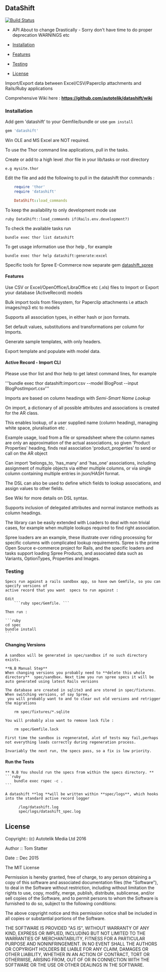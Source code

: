 ##  DataShift 

[![Build Status](https://travis-ci.org/autotelik/datashift.svg?branch=split_into_concerns)](https://travis-ci.org/autotelik/datashift)

- API About to change Drastically - Sorry don't have time to do proper deprecation WARNINGS etc

- [Installation](#Installation)
- [Features](#features)
- [Testing](#testing)
- [License](#license)

Import/Export data between Excel/CSV/Paperclip attachments and Rails/Ruby applications

Comprehensive Wiki here : **https://github.com/autotelik/datashift/wiki**

### <a name="Installation">Installation</a>

Add gem 'datashift' to your Gemfile/bundle or use ```gem install```

```ruby
gem 'datashift'
```

Win OLE and MS Excel are NOT required.

To use the Thor command line applications, pull in the tasks.

Create or add to a high level .thor file in your lib/tasks or root directory

    e.g mysite.thor

Edit the file and add the following to pull in the datashift thor commands :

```ruby
    require 'thor'
    require 'datashift'

    DataShift::load_commands
```

To keep the availability to only development mode use

```ruby DataShift::load_commands if(Rails.env.development?) ```

To check the available tasks run

```bundle exec thor list datashift```

To get usage information use thor help <command>, for example

```bundle exec thor help datashift:generate:excel```


Specific tools for Spree E-Commerce now separate gem [datashift_spree](https://github.com/autotelik/datashift_spree "Datashift Spree")


#### <a name="Features">Features</a>

Use CSV or Excel/OpenOffice/LibraOffice etc (.xls) files to Import or Export your database (ActiveRecord) models

Bulk import tools from filesystem, for Paperclip attachments i.e attach images/mp3 etc to models

Supports all association types, in either hash or json formats.

Set default values, substitutions and transformations per column for Imports.

Generate sample templates, with only headers.

Export template and populate with model data.


####  <a name="ImportCLI">Active Record - Import CLI</a>

Please use thor list and thor help <xxx> to get latest command lines, for example

'''bundle exec thor datashift:import:csv --model BlogPost --input BlogPostImport.csv'''

Imports are based on column headings with *Semi-Smart Name Lookup*

  On import, a dictionary of all possible attributes and associations is created for the AR class.
  
  This enables lookup, of a user supplied name (column heading), managing white space, pluralisation etc .

  Example usage, load from a file or spreadsheet where the column names are only
  an approximation of the actual associations, so given 'Product Properties' heading,
  finds real association 'product_properties' to send or call on the AR object


Can import 'belongs_to, 'has_many' and 'has_one' associations, including assignment of multiple objects
via either multiple columns, or via single column containing multiple entries in json/HASH format.

The DSL can also be used to define which fields to lookup associations, and assign values to other fields.

See Wiki for more details on DSL syntax.

Supports inclusion of delegated attributes and normal instance methods as column headings.

The library can be easily extended with Loaders to deal with non trivial cases,
 for example when multiple lookups required to find right association.

Spree loaders are an example, these illustrate over riding processing for specific columns with
complicated lookup requirements. Spree is the prime Open Source e-commerce project for Rails, 
and the specific loaders and tasks support loading Spree Products, and associated data such as Variants,
OptionTypes, Properties and Images.


### <a name="Testing">Testing</a>
    Specs run against a rails sandbox app, so have own Gemfile, so you can specify versions of 
    active record that you want  specs to run against :

    Edit
        ```ruby spec/Gemfile. ```

    Then run :

    ```ruby
    cd spec
    bundle install
    ```

####  Changing Versions

    A sandbox will be generated in spec/sandbox if no such directory exists.

    **N.B Manual Step**
    When changing versions you probably need to **delete this whole directory**  spec/sandbox. Next time you run spree specs it will be auto generated using latest Rails versions

    The database are created in sqlite3 and are stored in spec/fixtures. When switching versions, of say Spree,
     you will probably want to and to clear out old versions and retrigger the migrations

        rm spec/fixtures/*.sqlite

    You will probably also want to remove lock file :

        rm spec/Gemfile.lock

    First time the sandbox is regenerated, alot of tests may fail,perhaps not everything loads correctly during regeneration process.

    Invariably the next run, the specs pass, so a fix is low priority.

#### Run the Tests

    ** N.B You should run the specs from within the specs directory. **
    ```ruby
        bundle exec rspec -c .
    ```

    A datashift **log **will be written within **spec/logs**, which hooks into the standard active record logger

          /log/datashift.log
          spec/logs/datashift_spec.log




## License

Copyright:: (c) Autotelik Media Ltd 2016

Author ::   Tom Statter

Date ::     Dec 2015

The MIT License

Permission is hereby granted, free of charge, to any person obtaining a copy
of this software and associated documentation files (the "Software"), to deal
in the Software without restriction, including without limitation the rights
to use, copy, modify, merge, publish, distribute, sublicense, and/or sell
copies of the Software, and to permit persons to whom the Software is
furnished to do so, subject to the following conditions:

The above copyright notice and this permission notice shall be included in
all copies or substantial portions of the Software.

THE SOFTWARE IS PROVIDED "AS IS", WITHOUT WARRANTY OF ANY KIND, EXPRESS OR
IMPLIED, INCLUDING BUT NOT LIMITED TO THE WARRANTIES OF MERCHANTABILITY,
FITNESS FOR A PARTICULAR PURPOSE AND NONINFRINGEMENT. IN NO EVENT SHALL THE
AUTHORS OR COPYRIGHT HOLDERS BE LIABLE FOR ANY CLAIM, DAMAGES OR OTHER
LIABILITY, WHETHER IN AN ACTION OF CONTRACT, TORT OR OTHERWISE, ARISING FROM,
OUT OF OR IN CONNECTION WITH THE SOFTWARE OR THE USE OR OTHER DEALINGS IN
THE SOFTWARE.
